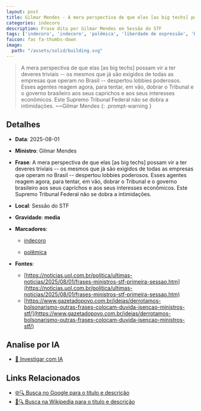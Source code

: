 ```yaml
---
layout: post
title: Gilmar Mendes - A mera perspectiva de que elas [as big techs] possam vir a ter deveres triviais -- os mesmos que já são exigidos de todas as empresas que operam no Brasil -- despertou lobbies poderosos. Esses agentes reage
categories: indecoro
description: Frase dita por Gilmar Mendes em Sessão do STF
tags: ['indecoro', 'indecoro', 'polêmica', 'liberdade de expressão', 'big-techs']
faicon: fas fa-thumbs-down
image:
  path: "/assets/solid/building.svg"
---
```


> A mera perspectiva de que elas [as big techs] possam vir a ter deveres triviais -- os mesmos que já são exigidos de todas as empresas que operam no Brasil -- despertou lobbies poderosos. Esses agentes reagem agora, para tentar, em vão, dobrar o Tribunal e o governo brasileiro aos seus caprichos e aos seus interesses econômicos. Este Supremo Tribunal Federal não se dobra a intimidações. ~~Gilmar Mendes
{: .prompt-warning }

## Detalhes
- **Data**: 2025-08-01
- **Ministro**: Gilmar Mendes
- **Frase**: A mera perspectiva de que elas [as big techs] possam vir a ter deveres triviais -- os mesmos que já são exigidos de todas as empresas que operam no Brasil -- despertou lobbies poderosos. Esses agentes reagem agora, para tentar, em vão, dobrar o Tribunal e o governo brasileiro aos seus caprichos e aos seus interesses econômicos. Este Supremo Tribunal Federal não se dobra a intimidações.
- **Local**: Sessão do STF
- **Gravidade**: **media** <i class="fas fa-building"></i>

- **Marcadores**: 

   - [indecoro](/tags/indecoro/)

   - [polêmica](/tags/polêmica/)
- **Fontes**:
  - [https://noticias.uol.com.br/politica/ultimas-noticias/2025/08/01/frases-ministros-stf-primeira-sessao.htm](https://noticias.uol.com.br/politica/ultimas-noticias/2025/08/01/frases-ministros-stf-primeira-sessao.htm)
  - [https://www.gazetadopovo.com.br/ideias/derrotamos-bolsonarismo-outras-frases-colocam-duvida-isencao-ministros-stf/](https://www.gazetadopovo.com.br/ideias/derrotamos-bolsonarismo-outras-frases-colocam-duvida-isencao-ministros-stf/)

## Analise por IA
- [🤖 Investigar com IA](https://www.perplexity.ai/search?q=%22Gilmar%20Mendes%22%2BA%20mera%20perspectiva%20de%20que%20elas%20%5Bas%20big%20techs%5D%20possam%20vir%20a%20ter%20deveres%20triviais%20--%20os%20mesmos%20que%20j%C3%A1%20s%C3%A3o%20exigidos%20de%20todas%20as%20empresas%20que%20operam%20no%20Brasil%20--%20despertou%20lobbies%20poderosos.%20Esses%20agentes%20reagem%20agora%2C%20para%20tentar%2C%20em%20v%C3%A3o%2C%20dobrar%20o%20Tribunal%20e%20o%20governo%20brasileiro%20aos%20seus%20caprichos%20e%20aos%20seus%20interesses%20econ%C3%B4micos.%20Este%20Supremo%20Tribunal%20Federal%20n%C3%A3o%20se%20dobra%20a%20intimida%C3%A7%C3%B5es.%2BSess%C3%A3o%20do%20STF)

## Links Relacionados
- [🌐🔍 Busca no Google para o título e descrição](https://www.google.com/search?q=%22Gilmar%20Mendes%22%2BA%20mera%20perspectiva%20de%20que%20elas%20%5Bas%20big%20techs%5D%20possam%20vir%20a%20ter%20deveres%20triviais%20--%20os%20mesmos%20que%20j%C3%A1%20s%C3%A3o%20exigidos%20de%20todas%20as%20empresas%20que%20operam%20no%20Brasil%20--%20despertou%20lobbies%20poderosos.%20Esses%20agentes%20reagem%20agora%2C%20para%20tentar%2C%20em%20v%C3%A3o%2C%20dobrar%20o%20Tribunal%20e%20o%20governo%20brasileiro%20aos%20seus%20caprichos%20e%20aos%20seus%20interesses%20econ%C3%B4micos.%20Este%20Supremo%20Tribunal%20Federal%20n%C3%A3o%20se%20dobra%20a%20intimida%C3%A7%C3%B5es.%2BSess%C3%A3o%20do%20STF)
- [📖🔍 Busca na Wikipedia para o título e descrição](https://pt.wikipedia.org/w/index.php?search=%22Gilmar%20Mendes%22%2BA%20mera%20perspectiva%20de%20que%20elas%20%5Bas%20big%20techs%5D%20possam%20vir%20a%20ter%20deveres%20triviais%20--%20os%20mesmos%20que%20j%C3%A1%20s%C3%A3o%20exigidos%20de%20todas%20as%20empresas%20que%20operam%20no%20Brasil%20--%20despertou%20lobbies%20poderosos.%20Esses%20agentes%20reagem%20agora%2C%20para%20tentar%2C%20em%20v%C3%A3o%2C%20dobrar%20o%20Tribunal%20e%20o%20governo%20brasileiro%20aos%20seus%20caprichos%20e%20aos%20seus%20interesses%20econ%C3%B4micos.%20Este%20Supremo%20Tribunal%20Federal%20n%C3%A3o%20se%20dobra%20a%20intimida%C3%A7%C3%B5es.%2BSess%C3%A3o%20do%20STF)

